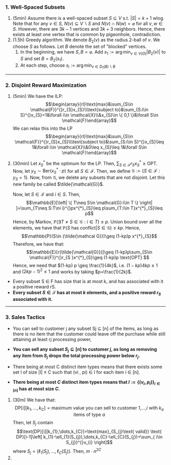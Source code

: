### 1. Well-Spaced Subsets
1. (5min) Assume there is a well-spaced subset $S\subseteq V$ s.t. $\left| S \right|=k+1$ wlog. Note that for any $v\in S$, $N(v)\subseteq V \backslash S$ and $N(v)\cap N(w)=\varnothing$ for all $v,w\in S$. However, there are $3k-1$ vertices and $3k+3$ neighbors. Hence, there exists at least one vertex that is common by pigeonhole, contradiction.
2. (1.5h) Greedy algorithm. We denote $B_{2}(v)$ as the radius $2$-ball of $v$. We choose $S$ as follows. Let $B$ denote the set of "blocked" vertices. 
	1. In the beginning, we have $S,B=\varnothing$. Add $s_{1}:=\arg\min_{v\in V(G)}\left| B_{2}(v) \right|$ to $S$ and set $B=B_{2}(s_{1})$. 
	2. At each step, choose $s_{i}:=\arg\min_{v\in D_{1}(B)\backslash B}$
---
### 2. Disjoint Reward Maximization
1. (5min) We have the ILP: $$\begin{array}{rl}\text{max}&\sum_{S\in \mathcal{F}}^{}r_{S}x_{S}\\\text{subject to}&\sum_{S:i\in S}^{}x_{S}=1&\forall i\in \mathcal{X}\\&x_{S}\in \{ 0,1 \}&\forall S\in \mathcal{F}\end{array}$$We can relax this into the LP $$\begin{array}{rl}\text{max}&\sum_{S\in \mathcal{F}}^{}r_{S}x_{S}\\\text{subject to}&\sum_{S:i\in S}^{}x_{S}\leq 1&\forall i\in \mathcal{X}\\&0\leq x_{S}\leq 1&\forall S\in \mathcal{F}\end{array}$$
2. (30min) Let $x^{*}_{S}$ be the optimum for the LP. Then, $\sum_{S\in \mathcal{F}}r_{S}x^{*}_{S}\geq \text{OPT}$. Now, let $y_{S}\sim \text{Ber}(x^{*}_{S}\cdot p)$ for all $S\in \mathcal{F}$. Then, we define $\mathcal{G}:=\{ S\in \mathcal{F}:y_{S}=1 \}$. Now, from $\mathcal{G}$, we delete any subsets that are not disjoint. Let this new family be called $\tilde{\mathcal{G}}$.
   
   Now, let $S\in \mathcal{F}$ and $i\in S$. Then, $$\mathbb{E}[\left| \{ T\neq S\in \mathcal{G}:i\in T \} \right| ]=\sum_{T\neq S:T\ni i}^{}px^{*}_{S}\leq p\sum_{T:i\in T}x^{*}_{S}\leq p$$Hence, by Markov, $\mathbb{P}(\exists T\neq S\in \mathcal{G}:i\in T)\leq p$. Union bound over all the elements, we have that $\mathbb{P}(S\text{ has conflict}|S\in \mathcal{G})\leq kp$. Hence, $$\mathbb{P}(S\in {\tilde{\mathcal G}})\geq  (1-kp)p x^{*}_{S}$$Therefore, we have that: $$\mathbb{E}[r(\tilde{\mathcal{G}})]\geq  (1-kp)p\sum_{S\in \mathcal{F}}^{}r_{S }x^{*}_{S}\geq (1-kp)p \text{OPT} $$Hence, we need that $(1-kp) p \geq \frac{1}{4k}$, i.e. $(1-kp)4kp\geq 1$ and $(2kp-1)^{2}\leq 1$ and works by taking $p=\frac{1}{2k}$.

- Every subset S ∈ F has size that is at most k, and has associated with it a positive reward rS.
- **Every subset $S\in\mathcal{F}$ has at most $k$ elements, and a positive reward $r_{S}$ associated with it.**
---
### 3. Sales Tactics

- You can sell to customer j any subset Sj ⊆ [n] of the items, as long as there is no item that the customer could leave off the purchase while still attaining at least rj processing power,

- **You can sell any subset $S_{j}\subseteq[n]$ to customer $j$, as long as removing any item from $S_{j}$ drops the total processing power below $r_{j}$.** 

- There being at most C distinct item types means that there exists some set I of size |I| ≤ C such that (vi , pi) ∈ I for each item i ∈ [n].
- **There being at most $C$ distinct item types means that $I:=\{ (v_{i},p_{i}) \}_{i\in[n]}$ has at most size $C$.**

1. (30m) We have that: $$\text{DP}[i][k_{1},\dots,k_{C}]=\text{maximum value you can sell to customer 1,...,}i\text{ with }k_{a}\text{ items of type }a$$Then, let $S_{j}$ contain$$\text{DP}[i][k_{1},\dots,k_{C}]=\text{max}_{S_{j}\text{ valid}} \text{ DP}[i-1]\left[ k_{1}-\ell_{1}(S_{j}),\dots,k_{C}-\ell_{C}(S_{j})+\sum_{ i\in S_{j}}^{}v_{i} \right]$$where $S_{j}=(\ell_{1}(S_{j}),\dots,\ell_{C}(S_{j}))$. Then, $m\cdot n^{2C}$
2. 
